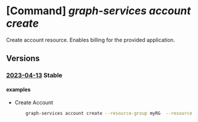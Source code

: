 # [Command] _graph-services account create_

Create account resource. Enables billing for the provided application.

## Versions

### [2023-04-13](/Resources/mgmt-plane/L3N1YnNjcmlwdGlvbnMve30vcmVzb3VyY2Vncm91cHMve30vcHJvdmlkZXJzL21pY3Jvc29mdC5ncmFwaHNlcnZpY2VzL2FjY291bnRzL3t9/2023-04-13.xml) **Stable**

<!-- mgmt-plane /subscriptions/{}/resourcegroups/{}/providers/microsoft.graphservices/accounts/{} 2023-04-13 -->

#### examples

- Create Account
    ```bash
        graph-services account create --resource-group myRG  --resource-name myGraphAppBilling --subscription mySubscriptionGUID --location global --tags "foo=bar" "baz=qux" --app-id myAppGUID
    ```

